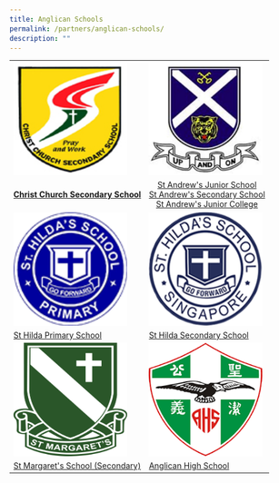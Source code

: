 ```yaml
---
title: Anglican Schools
permalink: /partners/anglican-schools/
description: ""
---
```

<font size="5"><table>
<tbody><tr>
		<td><img alt="chr logo" src="/images/Partners%20Anglican%20Schools/chr_logo.png" style="width:200px;height:200px;"> </td>
		<td><img alt="standrew logo" src="/images/Partners%20Anglican%20Schools/st%20andrews%20sec_logo.jpg" style="width:200px;height:200px;"> </td>
</tr>
<tr>
<td><center><b><a href="https://www.christchurchsec.moe.edu.sg/"> Christ Church Secondary School </a></b></center></td>
<td><center><a href="https://www.saintandrewsjunior.moe.edu.sg/">St Andrew's Junior School</a><br>
<a href="https://www.standrewssec.moe.edu.sg/">St Andrew's Secondary School</a><br>
<a href="https://www.standrewsjc.moe.edu.sg/">St Andrew's Junior College</a>
</center></td>
</tr>
	<tr>
		<td><img alt="hilda pri logo" src="/images/Partners%20Anglican%20Schools/hilda%20primary%20school_logo.png" style="width:200px;height:200px;"> </td>
		<td><img alt="hilda sec logo" src="/images/Partners%20Anglican%20Schools/qb_school_logo.png" style="width:200px;height:200px;"> </td>
</tr>
<tr>
<td><a href="https://www.shps.moe.edu.sg/"> St Hilda Primary School </a></td>
<td><a href="https://www.sthildassec.moe.edu.sg/">St Hilda Secondary School</a>
</td>
</tr>
	<tr>
		<td><img alt="smss logo" src="/images/Partners%20Anglican%20Schools/smss_logo.png" style="width:200px;height:200px;"> </td>
		<td><img alt="anglican logo" src="/images/Partners%20Anglican%20Schools/anglican_high_school_logo.png" style="width:200px;height:200px;"> </td>
</tr>
<tr>
<td><a href="https://www.stmargaretssec.moe.edu.sg/"> St Margaret's School (Secondary)</a></td>
<td><a href="https://www.anglicanhigh.moe.edu.sg/">Anglican High School</a><br>
	</td></tr>
</tbody></table></font>